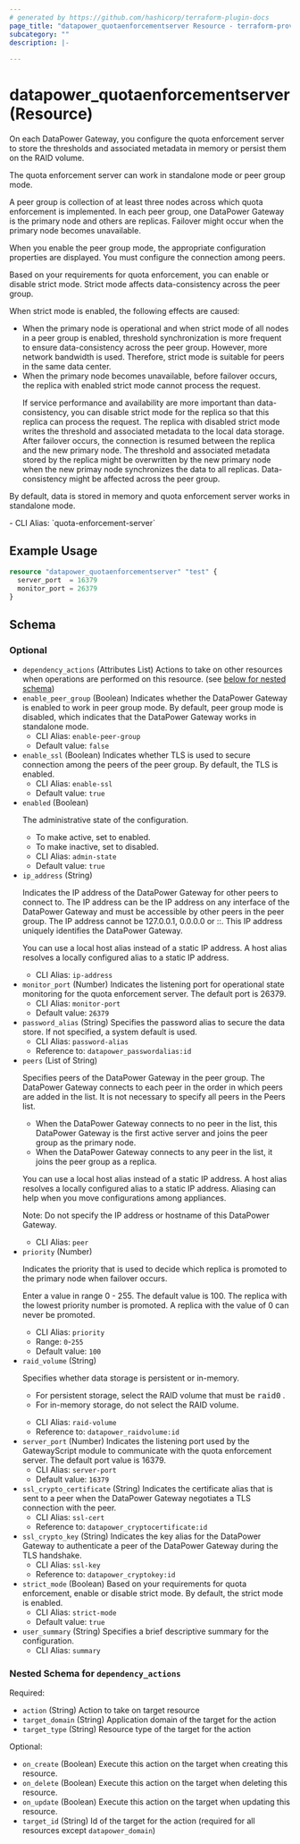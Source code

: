 ```yaml
---
# generated by https://github.com/hashicorp/terraform-plugin-docs
page_title: "datapower_quotaenforcementserver Resource - terraform-provider-datapower"
subcategory: ""
description: |-
  
---
```


# datapower_quotaenforcementserver (Resource)

<p>On each DataPower Gateway, you configure the quota enforcement server to store the thresholds and associated metadata in memory or persist them on the RAID volume.</p><p>The quota enforcement server can work in standalone mode or peer group mode.</p><p>A peer group is collection of at least three nodes across which quota enforcement is implemented. In each peer group, one DataPower Gateway is the primary node and others are replicas. Failover might occur when the primary node becomes unavailable.</p><p>When you enable the peer group mode, the appropriate configuration properties are displayed. You must configure the connection among peers.</p><p>Based on your requirements for quota enforcement, you can enable or disable strict mode. Strict mode affects data-consistency across the peer group.</p><p>When strict mode is enabled, the following effects are caused: <ul><li>When the primary node is operational and when strict mode of all nodes in a peer group is enabled, threshold synchronization is more frequent to ensure data-consistency across the peer group. However, more network bandwidth is used. Therefore, strict mode is suitable for peers in the same data center.</li><li>When the primary node becomes unavailable, before failover occurs, the replica with enabled strict mode cannot process the request. <p>If service performance and availability are more important than data-consistency, you can disable strict mode for the replica so that this replica can process the request. The replica with disabled strict mode writes the threshold and associated metadata to the local data storage. After failover occurs, the connection is resumed between the replica and the new primary node. The threshold and associated metadata stored by the replica might be overwritten by the new primary node when the new primay node synchronizes the data to all replicas. Data-consistency might be affected across the peer group.</p></li></ul></p><p>By default, data is stored in memory and quota enforcement server works in standalone mode.</p>
  - CLI Alias: `quota-enforcement-server`

## Example Usage

```terraform
resource "datapower_quotaenforcementserver" "test" {
  server_port  = 16379
  monitor_port = 26379
}
```

<!-- schema generated by tfplugindocs -->
## Schema

### Optional

- `dependency_actions` (Attributes List) Actions to take on other resources when operations are performed on this resource. (see [below for nested schema](#nestedatt--dependency_actions))
- `enable_peer_group` (Boolean) Indicates whether the DataPower Gateway is enabled to work in peer group mode. By default, peer group mode is disabled, which indicates that the DataPower Gateway works in standalone mode.
  - CLI Alias: `enable-peer-group`
  - Default value: `false`
- `enable_ssl` (Boolean) Indicates whether TLS is used to secure connection among the peers of the peer group. By default, the TLS is enabled.
  - CLI Alias: `enable-ssl`
  - Default value: `true`
- `enabled` (Boolean) <p>The administrative state of the configuration.</p><ul><li>To make active, set to enabled.</li><li>To make inactive, set to disabled.</li></ul>
  - CLI Alias: `admin-state`
  - Default value: `true`
- `ip_address` (String) <p>Indicates the IP address of the DataPower Gateway for other peers to connect to. The IP address can be the IP address on any interface of the DataPower Gateway and must be accessible by other peers in the peer group. The IP address cannot be 127.0.0.1, 0.0.0.0 or ::. This IP address uniquely identifies the DataPower Gateway.</p><p>You can use a local host alias instead of a static IP address. A host alias resolves a locally configured alias to a static IP address.</p>
  - CLI Alias: `ip-address`
- `monitor_port` (Number) Indicates the listening port for operational state monitoring for the quota enforcement server. The default port is 26379.
  - CLI Alias: `monitor-port`
  - Default value: `26379`
- `password_alias` (String) Specifies the password alias to secure the data store. If not specified, a system default is used.
  - CLI Alias: `password-alias`
  - Reference to: `datapower_passwordalias:id`
- `peers` (List of String) <p>Specifies peers of the DataPower Gateway in the peer group. The DataPower Gateway connects to each peer in the order in which peers are added in the list. It is not necessary to specify all peers in the Peers list.</p><ul><li>When the DataPower Gateway connects to no peer in the list, this DataPower Gateway is the first active server and joins the peer group as the primary node.</li><li>When the DataPower Gateway connects to any peer in the list, it joins the peer group as a replica.</li></ul><p>You can use a local host alias instead of a static IP address. A host alias resolves a locally configured alias to a static IP address. Aliasing can help when you move configurations among appliances.</p><p>Note: Do not specify the IP address or hostname of this DataPower Gateway.</p>
  - CLI Alias: `peer`
- `priority` (Number) <p>Indicates the priority that is used to decide which replica is promoted to the primary node when failover occurs.</p><p>Enter a value in range 0 - 255. The default value is 100. The replica with the lowest priority number is promoted. A replica with the value of 0 can never be promoted.</p>
  - CLI Alias: `priority`
  - Range: `0`-`255`
  - Default value: `100`
- `raid_volume` (String) <p>Specifies whether data storage is persistent or in-memory. <ul><li>For persistent storage, select the RAID volume that must be <tt>raid0</tt> .</li><li>For in-memory storage, do not select the RAID volume.</li></ul></p>
  - CLI Alias: `raid-volume`
  - Reference to: `datapower_raidvolume:id`
- `server_port` (Number) Indicates the listening port used by the GatewayScript module to communicate with the quota enforcement server. The default port value is 16379.
  - CLI Alias: `server-port`
  - Default value: `16379`
- `ssl_crypto_certificate` (String) Indicates the certificate alias that is sent to a peer when the DataPower Gateway negotiates a TLS connection with the peer.
  - CLI Alias: `ssl-cert`
  - Reference to: `datapower_cryptocertificate:id`
- `ssl_crypto_key` (String) Indicates the key alias for the DataPower Gateway to authenticate a peer of the DataPower Gateway during the TLS handshake.
  - CLI Alias: `ssl-key`
  - Reference to: `datapower_cryptokey:id`
- `strict_mode` (Boolean) Based on your requirements for quota enforcement, enable or disable strict mode. By default, the strict mode is enabled.
  - CLI Alias: `strict-mode`
  - Default value: `true`
- `user_summary` (String) Specifies a brief descriptive summary for the configuration.
  - CLI Alias: `summary`

<a id="nestedatt--dependency_actions"></a>
### Nested Schema for `dependency_actions`

Required:

- `action` (String) Action to take on target resource
- `target_domain` (String) Application domain of the target for the action
- `target_type` (String) Resource type of the target for the action

Optional:

- `on_create` (Boolean) Execute this action on the target when creating this resource.
- `on_delete` (Boolean) Execute this action on the target when deleting this resource.
- `on_update` (Boolean) Execute this action on the target when updating this resource.
- `target_id` (String) Id of the target for the action (required for all resources except `datapower_domain`)
